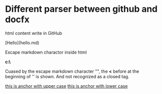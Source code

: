 # Different parser between github and docfx

html content write in GitHub
<p>[Hello](hello.md)</p>


Escape markdown charactor inside html
<div><strong>c:\</strong></div>


Cuased by the escape markdown character "\", the **<** before at the beginning of '</strong>' is shown. And not recognized as a closed tag.

[this is anchor with upper case](b.md#A)
[this is anchor with lower case](b.md#a)

